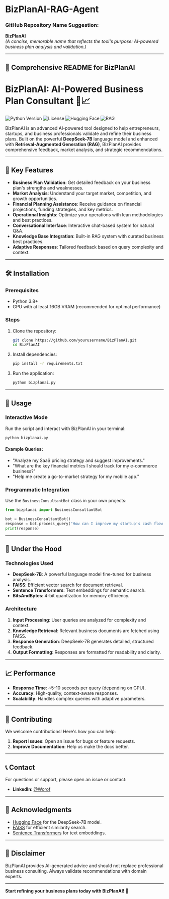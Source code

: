 # BizPlanAI-RAG-Agent

### GitHub Repository Name Suggestion:
**BizPlanAI**  
*(A concise, memorable name that reflects the tool's purpose: AI-powered business plan analysis and validation.)*

---

## 📄 Comprehensive README for BizPlanAI

# BizPlanAI: AI-Powered Business Plan Consultant 🤖📈

![Python Version](https://img.shields.io/badge/Python-3.8%2B-blue)
![License](https://img.shields.io/badge/License-MIT-green)
![Hugging Face](https://img.shields.io/badge/Model-DeepSeek--7B-orange)
![RAG](https://img.shields.io/badge/Features-RAG%20Enabled-brightgreen)

BizPlanAI is an advanced AI-powered tool designed to help entrepreneurs, startups, and business professionals validate and refine their business plans. Built on the powerful **DeepSeek-7B** language model and enhanced with **Retrieval-Augmented Generation (RAG)**, BizPlanAI provides comprehensive feedback, market analysis, and strategic recommendations.

---

## 🌟 Key Features

- **Business Plan Validation**: Get detailed feedback on your business plan's strengths and weaknesses.
- **Market Analysis**: Understand your target market, competition, and growth opportunities.
- **Financial Planning Assistance**: Receive guidance on financial projections, funding strategies, and key metrics.
- **Operational Insights**: Optimize your operations with lean methodologies and best practices.
- **Conversational Interface**: Interactive chat-based system for natural Q&A.
- **Knowledge Base Integration**: Built-in RAG system with curated business best practices.
- **Adaptive Responses**: Tailored feedback based on query complexity and context.

---

## 🛠️ Installation

### Prerequisites
- Python 3.8+
- GPU with at least 16GB VRAM (recommended for optimal performance)

### Steps
1. Clone the repository:
   ```bash
   git clone https://github.com/yourusername/BizPlanAI.git
   cd BizPlanAI
   ```

2. Install dependencies:
   ```bash
   pip install -r requirements.txt
   ```

3. Run the application:
   ```bash
   python bizplanai.py
   ```

---

## 🚀 Usage

### Interactive Mode
Run the script and interact with BizPlanAI in your terminal:
```bash
python bizplanai.py
```

#### Example Queries:
- "Analyze my SaaS pricing strategy and suggest improvements."
- "What are the key financial metrics I should track for my e-commerce business?"
- "Help me create a go-to-market strategy for my mobile app."

### Programmatic Integration
Use the `BusinessConsultantBot` class in your own projects:
```python
from bizplanai import BusinessConsultantBot

bot = BusinessConsultantBot()
response = bot.process_query("How can I improve my startup's cash flow management?")
print(response)
```

---

## 🧠 Under the Hood

### Technologies Used
- **DeepSeek-7B**: A powerful language model fine-tuned for business analysis.
- **FAISS**: Efficient vector search for document retrieval.
- **Sentence Transformers**: Text embeddings for semantic search.
- **BitsAndBytes**: 4-bit quantization for memory efficiency.

### Architecture
1. **Input Processing**: User queries are analyzed for complexity and context.
2. **Knowledge Retrieval**: Relevant business documents are fetched using FAISS.
3. **Response Generation**: DeepSeek-7B generates detailed, structured feedback.
4. **Output Formatting**: Responses are formatted for readability and clarity.

---


## 📈 Performance

- **Response Time**: ~5-10 seconds per query (depending on GPU).
- **Accuracy**: High-quality, context-aware responses.
- **Scalability**: Handles complex queries with adaptive parameters.

---

## 🤝 Contributing

We welcome contributions! Here's how you can help:
1. **Report Issues**: Open an issue for bugs or feature requests.
2. **Improve Documentation**: Help us make the docs better.

---

## 📞 Contact

For questions or support, please open an issue or contact:
- **LinkedIn**: [@Worof](https://www.linkedin.com/in/worof-%F0%9F%87%B5%F0%9F%87%B8-a8301b215/)

---

## 🙏 Acknowledgments

- [Hugging Face](https://huggingface.co) for the DeepSeek-7B model.
- [FAISS](https://github.com/facebookresearch/faiss) for efficient similarity search.
- [Sentence Transformers](https://www.sbert.net/) for text embeddings.

---

## 🚨 Disclaimer

BizPlanAI provides AI-generated advice and should not replace professional business consulting. Always validate recommendations with domain experts.

---

**Start refining your business plans today with BizPlanAI!** 🚀
